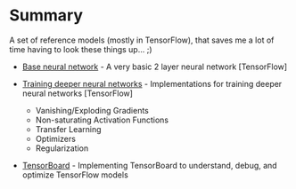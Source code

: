 # Summary

A set of reference models (mostly in TensorFlow), that saves me a lot of time having to look these things up...  ;)

* [Base neural network](./DNN-TensorFlow-Base.ipynb) - A very basic 2 layer neural network [TensorFlow] 

* [Training deeper neural networks](./DNN-TensorFlow-Training.ipynb) - Implementations for training deeper neural networks [TensorFlow]
  - Vanishing/Exploding Gradients
  - Non-saturating Activation Functions
  - Transfer Learning
  - Optimizers
  - Regularization
  
* [TensorBoard](./DNN-TensorBoard.ipynb) - Implementing TensorBoard to understand, debug, and optimize TensorFlow models
